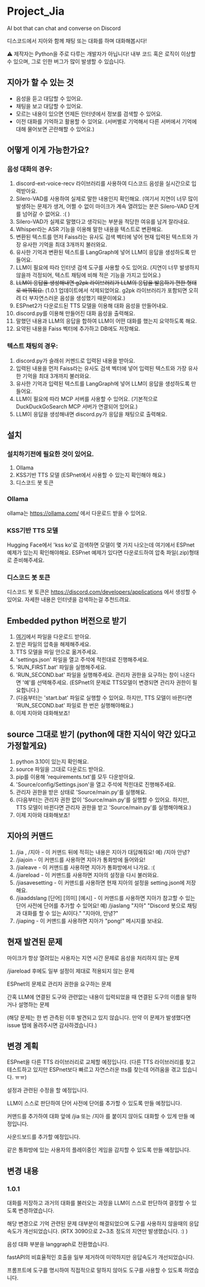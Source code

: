 # Project_Jia
AI bot that can chat and converse on Discord

디스코드에서 지아와 함께 채팅 또는 대화를 하며 대화해봅시다!

⚠️ 제작자는 Python을 주로 다루는 개발자가 아닙니다! 내부 코드 혹은 로직이 이상할 수 있으며, 그로 인한 버그가 많이 발생할 수 있습니다.

## 지아가 할 수 있는 것

- 음성을 듣고 대답할 수 있어요.
- 채팅을 보고 대답할 수 있어요.
- 모르는 내용이 있으면 언제든 인터넷에서 정보를 검색할 수 있어요.
- 이전 대화를 기억하고 활용할 수 있어요. (서버별로 기억해서 다른 서버에서 기억에 대해 물어보면 곤란해할 수 있어요.)

## 어떻게 이게 가능한가요?

### 음성 대화의 경우:

1. discord-ext-voice-recv 라이브러리를 사용하여 디스코드 음성을 실시간으로 입력받아요.
2. Silero-VAD를 사용하여 실제로 말한 내용인지 확인해요. (여기서 지연이 너무 많이 발생하는 문제가 생겨, 어쩔 수 없이 마이크가 계속 열려있는 분은 Silero-VAD 단계를 넘어갈 수 없어요. :( )
3. Silero-VAD가 실제로 말했다고 생각되는 부분을 적당한 여유를 남겨 잘라내요.
4. Whisper라는 ASR 기능을 이용해 말한 내용을 텍스트로 변환해요.
5. 변환된 텍스트를 먼저 Faiss라는 유사도 검색 벡터에 넣어 현재 입력된 텍스트와 가장 유사한 기억을 최대 3개까지 불러와요.
6. 유사한 기억과 변환된 텍스트를 LangGraph에 넣어 LLM이 응답을 생성하도록 만들어요.
7. LLM이 필요에 따라 인터넷 검색 도구를 사용할 수도 있어요. (지연이 너무 발생하지 않을까 걱정되어, 텍스트 채팅에 비해 적은 기능을 가지고 있어요.)
8. ~~LLM이 응답을 생성해내면 g2pk 라이브러리가 LLM의 응답을 발음하기 편한 형태로 바꿔줘요.~~ (1.0.1 업데이트에서 삭제되었어요. g2pk 라이브러리가 포함되면 오히려 더 부자연스러운 음성을 생성했기 때문이에요.)
9. ESPnet2가 다운로드된 TTS 모델을 이용해 대화 음성을 만들어내요.
10. discord.py를 이용해 만들어진 대화 음성을 출력해요.
11. 말했던 내용과 LLM의 응답을 합하여 LLM이 어떤 대화를 했는지 요약하도록 해요.
12. 요약된 내용을 Faiss 벡터에 추가하고 DB에도 저장해요.


### 텍스트 채팅의 경우:

1. discord.py가 슬래쉬 커멘드로 입력된 내용을 받아요.
2. 입력된 내용을 먼저 Faiss라는 유사도 검색 벡터에 넣어 입력된 텍스트와 가장 유사한 기억을 최대 3개까지 불러와요.
3. 유사한 기억과 입력된 텍스트를 LangGraph에 넣어 LLM이 응답을 생성하도록 만들어요.
4. LLM이 필요에 따라 MCP 서버를 사용할 수 있어요. (기본적으로 DuckDuckGoSearch MCP 서버가 연결되어 있어요.)
5. LLM이 응답을 생성해내면 discord.py가 응답을 채팅으로 출력해요.


## 설치

### 설치하기전에 필요한 것이 있어요.

1. Ollama
2. KSS기반 TTS 모델 (ESPnet에서 사용할 수 있는지 확인해야 해요.)
3. 디스코드 봇 토큰

### Ollama

ollama는 https://ollama.com/ 에서 다운로드 받을 수 있어요.

### KSS기반 TTS 모델

Hugging Face에서 'kss ko'로 검색하면 모델이 몇 가지 나오는데 여기에서 ESPnet 예제가 있는지 확인해야해요. ESPnet 예제가 있다면 다운로드하여 압축 파일(.zip)형태로 준비해주세요.

### 디스코드 봇 토큰

디스코드 봇 토큰은 https://discord.com/developers/applications 에서 생성할 수 있어요. 자세한 내용은 인터넷을 검색하는걸 추천드려요.

## Embedded python 버전으로 받기

1. [여기](https://github.com/Trace-0/Project_Jia/releases/tag/v1.0.1)에서 파일을 다운로드 받아요.
2. 받은 파일의 압축을 해제해주세요.
3. TTS 모델을 파일 안으로 옮겨주세요.
4. 'settings.json' 파일을 열고 주석에 적힌대로 진행해주세요.
5. 'RUN_FIRST.bat' 파일을 실행해주세요.
6. 'RUN_SECOND.bat' 파일을 실행해주세요. 관리자 권한을 요구하는 창이 나온다면 '예'를 선택해주세요. (ESPnet의 문제로 TTS모델이 변경되면 관리자 권한이 필요합니다.)
7. (다음부터는 'start.bat' 파일로 실행할 수 있어요. 하지만, TTS 모델이 바뀐다면 'RUN_SECOND.bat' 파일로 한 번은 실행해야해요.)
8. 이제 지아와 대화해보죠!

## source 그대로 받기 (python에 대한 지식이 약간 있다고 가정할게요)

1. python 3.10이 있는지 확인해요.
2. source 파일을 그대로 다운로드 받아요.
3. pip를 이용해 'requirements.txt'를 모두 다운받아요.
4. 'Source/config/Settings.json'을 열고 주석에 적힌대로 진행해주세요.
5. 관리자 권한을 받은 상태로 'Source/main.py'를 실행해요.
6. (다음부터는 관리자 권한 없이 'Source/main.py'를 실행할 수 있어요. 하지만, TTS 모델이 바뀐다면 관리자 권한을 받고 'Source/main.py'를 실행해야해요.)
7. 이제 지아와 대화해보죠!


## 지아의 커맨드

1. /jia ,  /지아                    -  이 커맨드 뒤에 적히는 내용은 지아가 대답해줘요! 예) /지아 안녕?
2. /jiajoin                         -  이 커맨드를 사용하면 지아가 통화방에 들어와요!
3. /jialeave                        -  이 커맨드를 사용하면 지아가 통화방에서 나가요. :(
4. /jiareload                       -  이 커맨드를 사용하면 지아의 설정을 다시 불러와요.
5. /jiasavesetting                  -  이 커맨드를 사용하면 현재 지아의 설정을 setting.json에 저장해요.
6. /jiaaddslang [단어] [의미] [예시] -  이 커맨드를 사용하면 지아가 참고할 수 있는 단어 사전에 단어를 추가할 수 있어요! 예) /jiaslang "지아" "Discord 봇으로 채팅과 대화를 할 수 있는 AI이다." "지아야, 안녕?"
7. /jiaping                         -  이 커맨드를 사용하면 지아가 "pong!" 메시지를 보내요.


## 현재 발견된 문제

마이크가 항상 열려있는 사용자는 지연 시간 문제로 음성을 처리하지 않는 문제

/jiareload 후에도 일부 설정이 제대로 적용되지 않는 문제

ESPnet의 문제로 관리자 권한을 요구하는 문제

간혹 LLM에 연결된 도구와 관련없는 내용이 입력되었을 때 연결된 도구의 이름을 말하거나 설명하는 문제

(해당 문제는 한 번 관측된 이후 발견되고 있지 않습니다. 만약 이 문제가 발생했다면 issue 탭에 올려주시면 감사하겠습니다.)


## 변경 계획

ESPnet을 다른 TTS 라이브러리로 교체할 예정입니다.
(다른 TTS 라이브러리를 찾고 테스트하고 있지만 ESPnet보다 빠르고 자연스러운 tts를 찾는데 어려움을 겪고 있습니다. ㅠㅠ)

설정과 관련된 수정을 할 예정입니다.

LLM이 스스로 판단하여 단어 사전에 단어를 추가할 수 있도록 만들 예정입니다.

커맨드를 추가하여 대화 앞에 /jia 또는 /지아 를 붙이지 않아도 대화할 수 있게 만들 예정입니다.

사운드보드를 추가할 예정입니다.

같은 통화방에 있는 사용자의 플레이중인 게임을 감지할 수 있도록 만들 예정입니다.


## 변경 내용

### 1.0.1

대화를 저장하고 과거의 대화를 불러오는 과정을 LLM이 스스로 판단하여 결정할 수 있도록 변경하였습니다.

해당 변경으로 기억 관련된 문제 대부분이 해결되었으며 도구를 사용하지 않을때의 응답속도가 개선되었습니다. (RTX 3090으로 2~3초 정도의 지연만 발생했습니다. :) )

음성 대화 부분을 langgraph로 전환했습니다.

fastAPI의 비효율적인 호출을 일부 제거하여 미약하지만 응답속도가 개선되었습니다.

프롬프트에 도구를 명시하여 직접적으로 말하지 않아도 도구를 사용할 수 있도록 하였습니다.
